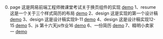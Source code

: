 0. page 这是网易前端工程师微课堂考试关于换页组件的实现 [demo](https://bobplus.github.io/assignments/pager/test1.html)
1、resume 这是一个关于三个样式简历的布局 [demo](https://bobplus.github.io/assignments/day5and6/resume.html)
2、design 这是实现的第一个设计稿 [demo](https://bobplus.github.io/assignments/day7and8/design.html)
3、design 这是设计稿实现9-11 [demo](https://bobplus.github.io/assignments/day9and11/beautifulwebsite.html)
4、design 这是设计稿实现12-15 [demo](https://bobplus.github.io/assignments/day12and15/chat.html)
5、js 第十六天js作业16 [demo](https://bobplus.github.io/assignments/day16/resume_js.html)
6、一份简历 [demo](https://bobplus.github.io/assignments/day16/resume_zb.html)
7、精明小卖家一 [demo](https://bobplus.github.io/assignments/day31to33_goodSeller/goodSalseman.html)


